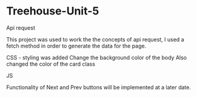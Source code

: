# Treehouse-Unit-5
 Api request
 
 This project was used to work the the concepts of api request, I used a fetch method in order to generate the data for the page. 

CSS - styling was added
Change the background color of the body 
Also changed the color of the card class


JS

Functionality of Next and Prev buttons will be implemented at a later date. 
